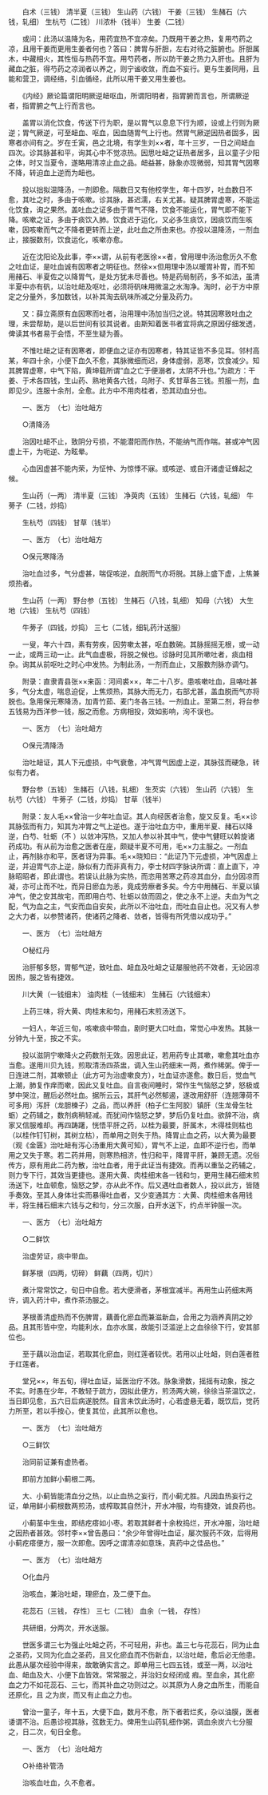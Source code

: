 <!-- { "loadSidebar": true } -->
　　白术（三钱） 清半夏（三钱） 生山药（六钱） 干姜（三钱） 生赭石（六钱，轧细） 生杭芍（二钱） 川浓朴（钱半） 生姜（二钱）

　　或问：此汤以温降为名，用药宜热不宜凉矣。乃既用干姜之热，复用芍药之凉，且用干姜而更用生姜者何也？答曰：脾胃与肝胆，左右对待之脏腑也。肝胆属木，中藏相火，其性恒与热药不宜。用芍药者，所以防干姜之热力入肝也。且肝为藏血之脏，得芍药之凉润者以养之，则宁谧收敛，而血不妄行。更与生姜同用，且能和营卫，调经络，引血循经，此所以用干姜又用生姜也。

　　《内经》厥论篇谓阳明厥逆衄呕血，所谓阳明者，指胃腑而言也，所谓厥逆者，指胃腑之气上行而言也。

　　盖胃以消化饮食，传送下行为职，是以胃气以息息下行为顺，设或上行则为厥逆；胃气厥逆，可至衄血、呕血，因血随胃气上行也。然胃气厥逆因热者固多，因寒者亦间有之。岁在壬寅，邑之北境，有学生刘××者，年十三岁，一日之间衄血四次。诊其脉甚和平，询其心中不觉凉热。因思吐衄之证热者居多，且以童子少阳之体，时又当夏令，遂略用清凉止血之品。衄益甚，脉象亦现微弱，知其胃气因寒不降，转迫血上逆而为衄也。

　　投以拙拟温降汤，一剂即愈。隔数日又有他校学生，年十四岁，吐血数日不愈，其吐之时，多由于咳嗽。诊其脉，甚迟濡，右关尤甚。疑其脾胃虚寒，不能运化饮食，询之果然。盖吐血之证多由于胃气不降，饮食不能运化，胃气即不能下降。咳嗽之证，多由于痰饮入肺。饮食迟于运化，又必多生痰饮，因痰饮而生咳嗽，因咳嗽而气之不降者更转而上逆，此吐血之所由来也。亦投以温降汤，一剂血止，接服数剂，饮食运化，咳嗽亦愈。

　　近在沈阳论及此事，李××谓，从前有老医徐××者，曾用理中汤治愈历久不愈之吐血证，是吐血诚有因寒者之明征也。然徐××但用理中汤以暖胃补胃，而不知用赭石、半夏佐之以降胃气，是处方犹未尽善也。特是药局制药，多不如法，虽清半夏中亦有矾，以治吐衄及呕吐，必须将矾味用微温之水淘净。淘时，必于方中原定之分量外，多加数钱，以补其淘去矾味所减之分量及药力。

　　又：薛立斋原有血因寒而吐者，治用理中汤加当归之说。特其因寒致吐血之理，未尝帮助，是以后世间有驳其说者。由斯知着医书者宜将病之原因仔细发透，俾读其书者易于会悟，不至生疑为善。

　　不惟吐衄之证有因寒者，即便血之证亦有因寒者，特其证皆不多见耳。邻村高某，年四十余，小便下血久不愈，其脉微细而迟，身体虚弱，恶寒，饮食减少。知其脾胃虚寒，中气下陷，黄坤载所谓“血之亡于便溺者，太阴不升也。”为疏方：干姜、于术各四钱，生山药、熟地黄各六钱，乌附子、炙甘草各三钱。煎服一剂，血即见少。连服十余剂，全愈。此方中不用肉桂者，恐其动血分也。

　　一、医方　（七）治吐衄方

　　○清降汤

　　治因吐衄不止，致阴分亏损，不能潜阳而作热，不能纳气而作喘。甚或冲气因虚上干，为呃逆、为眩晕。

　　心血因虚甚不能内荣，为怔忡、为惊悸不寐。或咳逆、或自汗诸虚证蜂起之候。

　　生山药（一两） 清半夏（三钱） 净萸肉（五钱） 生赭石（六钱，轧细） 牛蒡子（二钱，炒捣）

　　生杭芍（四钱） 甘草（钱半）

　　一、医方　（七）治吐衄方

　　○保元寒降汤

　　治吐血过多，气分虚甚，喘促咳逆，血脱而气亦将脱。其脉上盛下虚，上焦兼烦热者。

　　生山药（一两） 野台参（五钱） 生赭石（八钱，轧细） 知母（六钱） 大生地（六钱） 生杭芍（四钱）

　　牛蒡子（四钱，炒捣） 三七（二钱，细轧药汁送服）

　　一叟，年六十四，素有劳疾，因劳嗽太甚，呕血数碗。其脉摇摇无根，或一动一止，或两三动一止。此气血虚极，将脱之候也。诊脉时见其所嗽吐者，痰血相杂。询其从前呕吐之时心中发热。为制此汤，一剂而血止，又服数剂脉亦调勺。

　　附录：直隶青县张××来函：河间裘××，年二十八岁。患咳嗽吐血，且咯吐甚多，气分太虚，喘息迫促，上焦烦热，其脉大而无力，右部尤甚，盖血脱而气亦将脱也。急用保元寒降汤，加青竹茹、麦门冬各三钱。一剂血止。至第二剂，将台参五钱易为西洋参一钱，服之而愈。方病相投，效如影响，洵不误也。

　　一、医方　（七）治吐衄方

　　○保元清降汤

　　治吐衄证，其人下元虚损，中气衰惫，冲气胃气因虚上逆，其脉弦而硬急，转似有力者。

　　野台参（五钱） 生赭石（八钱，轧细） 生芡实（六钱） 生山药（六钱） 生杭芍（六钱） 牛蒡子（二钱，炒捣） 甘草（钱半）

　　附录：友人毛××曾治一少年吐血证。其人向经医者治愈，旋又反复。毛××诊其脉弦而有力，知其为冲胃之气上逆也。遂于治吐血方中，重用半夏、赭石以降逆，白芍、牡蛎（不 ）以敛冲泻热，又加人参以补其中气，使中气健旺以斡旋诸药成功。有从前为治愈之医者在座，颇疑半夏不可用，毛××力主服之。一剂血止，再剂脉亦和平，医者讶为异事。毛××晓知曰：“此证乃下元虚损，冲气因虚上逆，并迫胃气亦上逆，脉似有力而非真有力，李士材四字脉诀所谓：直上直下，冲脉昭昭者，即此谓也。若误认此脉为实热，而恣用苦寒之药凉其血分，血分因凉而凝，亦可止而不吐，而异日瘀血为恙，竟成劳瘵者多矣。今方中用赭石、半夏以镇冲气，使之安其故宅，而即用白芍、牡蛎以敛而固之，使之永不上逆。夫血为气之配，气为血之主，气安而血自安矣，此所以不治吐血，而吐血自止也。况又有人参之大力者，以参赞诸药，使诸药之降者、敛者，皆得有所凭借以成功乎。”

　　一、医方　（七）治吐衄方

　　○秘红丹

　　治肝郁多怒，胃郁气逆，致吐血、衄血及吐衄之证屡服他药不效者，无论因凉因热，服之皆有捷效。

　　川大黄（一钱细末） 油肉桂（一钱细末） 生赭石（六钱细末）

　　上药三味，将大黄、肉桂末和匀，用赭石末煎汤送下。

　　一妇人，年近三旬，咳嗽痰中带血，剧时更大口吐血，常觉心中发热。其脉一分钟九十至，按之不实。

　　投以滋阴宁嗽降火之药数剂无效。因思此证，若用药专止其嗽，嗽愈其吐血亦当愈。遂用川贝九钱，煎取清汤四茶盅，调入生山药细末一两，煮作稀粥。俾于一日连进二剂，其嗽顿止（此方可为治虚嗽良方），吐血证亦遂愈。数日后，觉血气上潮，肺复作痒而嗽，因此又复吐血。自言夜间睡时，常作生气恼怒之梦，怒极或梦中哭泣，醒后必然吐血。据所云云，其肝气必然郁遏，遂改用舒肝（连翘薄荷不可多用）泻肝（龙胆楝子）之品，而以养肝（柏子仁生阿胶）镇肝（生龙骨生牡蛎）之药辅之，数剂病稍轻减。而犹间作恼怒之梦，梦后仍复吐血。欲辞不治，病家又信服难却。再四踌躇，恍悟平肝之药，以桂为最要，肝属木，木得桂则枯也（以桂作钉钉树，其树立枯），而单用之则失于热。降胃止血之药，以大黄为最要（观《金匮》治吐衄有泻心汤重用大黄可知），胃气不上逆，血即不逆行也，而单用之又失于寒。若二药并用，则寒热相济，性归和平，降胃平肝，兼顾无遗。况俗传方，原有用此二药为散，治吐血者，用于此证当有捷效。而再以重坠之药辅之，则力专下行，其效当更捷也。遂用大黄、肉桂细末各一钱和匀，更用生赭石细末煎汤送下，吐血顿愈，恼怒之梦，亦从此不作。后又遇吐血者数人，投以此方，皆随手奏效。至其人身体壮实而暴得吐血者，又少变通其方：大黄、肉桂细末各用钱半，将生赭石细末六钱与之和匀，分三次服，白开水送下，约点半钟服一次。

　　一、医方　（七）治吐衄方

　　○二鲜饮

　　治虚劳证，痰中带血。

　　鲜茅根（四两，切碎） 鲜藕（四两，切片）

　　煮汁常常饮之，旬日中自愈。若大便滑者，茅根宜减半。再用生山药细末两许，调入药汁中，煮作茶汤服之。

　　茅根善清虚热而不伤脾胃，藕善化瘀血而兼滋新血，合用之为涵养真阴之妙品。且其形皆中空，均能利水，血亦水属，故能引泛滥逆上之血徐徐下行，安其部位也。

　　至于藕以治血证，若取其化瘀血，则红莲者较优。若用以止吐衄，则白莲者胜于红莲者。

　　堂兄××，年五旬，得吐血证，延医治疗不效。脉象滑数，摇摇有动象，按之不实。时愚在少年，不敢轻于疏方，因拟此便方，煎汤两大碗，徐徐当茶温饮之，当日即见愈，五六日后病遂脱然。自言未饮此汤时，心若虚悬无着，既饮后，觉药力所至，若以手按心，使复其位，此其所以愈也。

　　一、医方　（七）治吐衄方

　　○三鲜饮

　　治同前证兼有虚热者。

　　即前方加鲜小蓟根二两。

　　大、小蓟皆能清血分之热，以止血热之妄行，而小蓟尤胜。凡因血热妄行之证，单用鲜小蓟根数两煎汤，或榨取其自然汁，开水冲服，均有捷效，诚良药也。

　　小蓟茎中生虫，即结疙瘩如小枣。若取其鲜者十余枚捣烂，开水冲服，治吐衄之因热者甚效。邻村李××曾告愚曰：“余少年曾得吐血证，屡次服药不效，后得用小蓟疙瘩便方，服一次即愈。因呼之谓清凉如意珠，真药中之佳品也。”

　　一、医方　（七）治吐衄方

　　○化血丹

　　治咳血，兼治吐衄，理瘀血，及二便下血。

　　花蕊石（三钱， 存性） 三七（二钱） 血余（一钱， 存性）

　　共研细，分两次，开水送服。

　　世医多谓三七为强止吐衄之药，不可轻用，非也。盖三七与花蕊石，同为止血之圣药，又同为化血之圣药，且又化瘀血而不伤新血，以治吐衄，愈后必无他患。此愚从屡次经验中得来，故敢确实言之。即单用三七四五钱，或至一两，以治吐血、衄血及大、小便下血皆效。常常服之，并治妇女经闭成 瘕。至血余，其化瘀血之力不如花蕊石、三七，而其补血之功则过之。以其原为人身之血所生，而能自还原化，且 之为炭，而又有止血之力也。

　　曾治一童子，年十五，大便下血，数月不愈，所下者若烂炙，杂以油膜，医者诿谓不治。后愚诊视其脉，弦数无力。俾用生山药轧细作粥，调血余炭六七分服之，日二次，旬日全愈。

　　一、医方　（七）治吐衄方

　　○补络补管汤

　　治咳血吐血，久不愈者。

